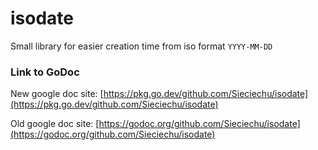 # isodate
Small library for easier creation time from iso format `YYYY-MM-DD`

### Link to GoDoc
New google doc site: [https://pkg.go.dev/github.com/Sieciechu/isodate](https://pkg.go.dev/github.com/Sieciechu/isodate)

Old google doc site: [https://godoc.org/github.com/Sieciechu/isodate](https://godoc.org/github.com/Sieciechu/isodate)
